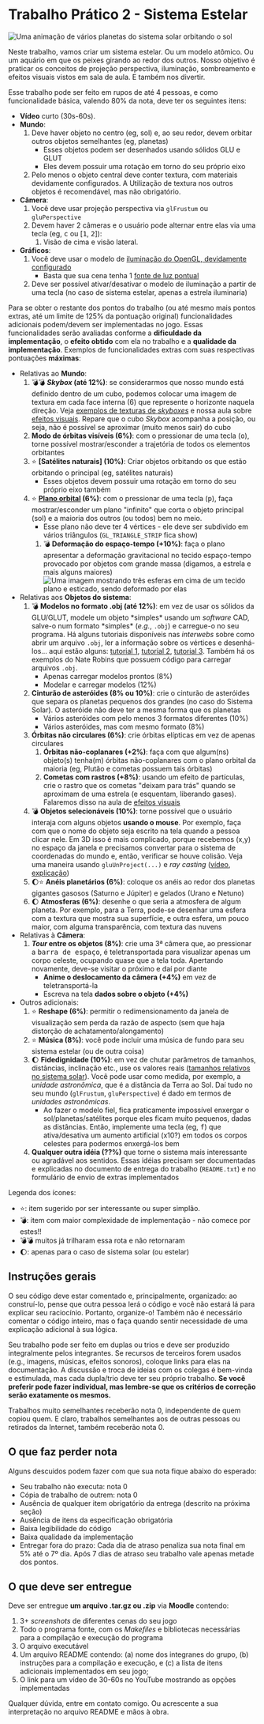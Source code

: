 # Trabalho Prático 2 - Sistema Estelar

![Uma animação de vários planetas do sistema solar orbitando o sol](images/solar.gif)

Neste trabalho, vamos criar um sistema estelar. Ou um modelo atômico. Ou
um aquário em que os peixes girando ao redor dos outros. Nosso objetivo é
praticar os conceitos de projeção perspectiva, iluminação, sombreamento e efeitos visuais
vistos em sala de aula. E também nos divertir.

Esse trabalho pode ser feito em rupos de até 4 pessoas, e como funcionalidade básica,
valendo 80% da nota, deve ter os seguintes itens:

- **Vídeo** curto (30s-60s).
- **Mundo**:
  1. Deve haver objeto no centro (eg, sol) e, ao seu redor, devem
     orbitar outros objetos semelhantes (eg, planetas)
     - Esses objetos podem ser desenhados usando sólidos GLU e GLUT
     - Eles devem possuir uma rotação em torno do seu próprio eixo
  1. Pelo menos o objeto central deve conter textura,
     com materiais devidamente configurados. A Utilização de textura
     nos outros objetos é recomendável, mas não obrigatório.
- **Câmera**:
  1. Você deve usar projeção perspectiva via `glFrustum` ou `gluPerspective`
  1. Devem haver 2 câmeras e o usuário pode alternar entre elas via uma tecla
     (eg, <kbd>c</kbd> ou [<kbd>1</kbd>, <kbd>2</kbd>]):
     1. Visão de cima e visão lateral.
- **Gráficos**:
  1. Você deve usar o modelo de
     [iluminação do OpenGL, devidamente configurado][lighting]
     - Basta que sua cena tenha 1
       [fonte de luz pontual][lighting-directional]
  1. Deve ser possível ativar/desativar o modelo de iluminação a partir de uma
     tecla (no caso de sistema estelar, apenas a estrela iluminaria)

Para se obter o restante dos pontos do trabalho (ou até mesmo mais pontos
extras, até um limite de 125% da pontuação original) funcionalidades adicionais
podem/devem ser implementadas no jogo. Essas funcionalidades serão avaliadas
conforme a **dificuldade da implementação**, o **efeito obtido** com ela no
trabalho e a **qualidade da implementação**. Exemplos de funcionalidades
extras com suas respectivas pontuações **máximas**:

- Relativas ao **Mundo**:
  1. :bomb::bomb: **_Skybox_ (até 12%)**: se considerarmos que nosso mundo
     está definido dentro de um cubo, podemos colocar uma imagem de textura
     em cada face interna (6) que represente o horizonte naquela direção. Veja
     [exemplos de texturas de _skyboxes_][skybox] e nossa aula sobre
     [efeitos visuais][visual-fx]. Repare que o cubo _Skybox_ acompanha
     a posição, ou seja, não é possível se aproximar (muito menos sair) do cubo
  1. **Modo de órbitas visíveis (6%)**: com o pressionar de uma tecla
     (<kbd>o</kbd>), torne possível mostrar/esconder a trajetória de
     todos os elementos orbitantes
  1. :star: **[Satélites naturais] (10%)**: Criar objetos orbitando os que estão orbitando o principal (eg, satélites naturais)
     - Esses objetos devem possuir uma rotação em torno do seu próprio eixo também 
  1. :star: **[Plano orbital][plano-orbital] (6%)**: com o pressionar
     de uma tecla (<kbd>p</kbd>), faça mostrar/esconder um plano "infinito"
     que corta o objeto principal (sol) e a maioria dos outros (ou todos)
     bem no meio.
     - Esse plano não deve ter 4 vértices - ele deve ser subdivido em vários
       triângulos (`GL_TRIANGLE_STRIP` fica show)   
     1. :bomb: **Deformação do espaço-tempo (+10%)**: faça o plano apresentar a
        deformação gravitacional no tecido espaço-tempo provocado por objetos
        com grande massa (digamos, a estrela e mais alguns maiores)
        ![Uma imagem mostrando três esferas em cima de um tecido plano e esticado, sendo deformado por elas](images/deformacao-espaco-tempo.jpg)
- Relativas aos **Objetos do sistema**:
  1. :bomb: **Modelos no formato .obj (até 12%)**: em vez de usar os
     sólidos da GLU/GLUT, modele um objeto \*simples\* usando um _software_
     CAD, salve-o num formato \*simples\* (_e.g._, `.obj`) e carregue-o no
     seu programa. Há alguns tutoriais disponíveis nas _interwebs_ sobre
     como abrir um arquivo `.obj`, ler a informação sobre os vértices e
     desenhá-los... aqui estão alguns: [tutorial 1][obj-tut-1],
     [tutorial 2][obj-tut-2], [tutorial 3][obj-tut-3]. Também há os exemplos
     do Nate Robins que possuem código para carregar arquivos `.obj`.
     - Apenas carregar modelos prontos (8%)
     - Modelar e carregar modelos (12%)
  1. **Cinturão de asteróides (8% ou 10%)**: crie o cinturão de asteróides que
     separa os planetas pequenos dos grandes (no caso do Sistema Solar). O
     asteróide não deve ter a mesma forma que os planetas
     - Vários asteróides com pelo menos 3 formatos diferentes (10%)
     - Vários asteróides, mas com mesmo formato (8%)
  1. **Órbitas não circulares (6%)**: crie órbitas elípticas em vez de apenas
     circulares
     1. **Órbitas não-coplanares (+2%)**: faça com que algum(ns) objeto(s)
        tenha(m) órbitas não-coplanares com o plano orbital da maioria
        (eg, Plutão e cometas possuem tais órbitas)
     1. **Cometas com rastros (+8%)**: usando um efeito de partículas, crie
        o rastro que os cometas "deixam para trás" quando se aproximam de
        uma estrela (e esquentam, liberando gases). Falaremos disso na
        aula de [efeitos visuais][visual-fx]
  1. :bomb: **Objetos selecionáveis (10%)**: torne possível que o usuário
     interaja com alguns objetos **usando o mouse**. Por exemplo, faça com
     que o nome do objeto seja escrito na tela quando a pessoa clicar nele.
     Em 3D isso é mais complicado, porque recebemos (x,y) no espaço da janela
     e precisamos convertar para o sistema de coordenadas do mundo e, então,
     verificar se houve colisão. Veja uma maneira usando `gluUnProject(...)`
     e _ray casting_ ([vídeo][3d-picking-video],
     [explicação][3d-picking-explanation])
  1. :moon::star: **Anéis planetários (6%)**: coloque os anéis ao redor dos
     planetas gigantes gasosos (Saturno e Júpiter) e gelados (Urano e Netuno)
  1. :moon: **Atmosferas (6%)**: desenhe o que seria a atmosfera de algum
     planeta. Por exemplo, para a Terra, pode-se desenhar uma esfera com
     a textura que mostra sua superfície, e outra esfera, um pouco maior,
     com alguma transparência, com textura das nuvens
- Relativas à **Câmera**:
  1. **_Tour_ entre os objetos (8%)**: crie uma 3ª câmera que, ao pressionar
     a <kbd>barra de espaço</kbd>, é teletransportada para visualizar apenas
     um corpo celeste, ocupando quase que a tela toda. Apertando
     novamente, deve-se visitar o próximo e daí por diante
     - **Anime o deslocamento da câmera (+4%)** em vez de teletransportá-la
     - Escreva na tela **dados sobre o objeto (+4%)**
- Outros adicionais:
  1. :star: **Reshape (6%)**: permitir o redimensionamento da janela
     de visualização sem perda da razão de aspecto (sem que haja distorção
     de achatamento/alongamento)
  1. :star: **Música (8%)**: você pode incluir uma música de fundo para
     seu sistema estelar (ou de outra coisa)
  1. :moon: **Fidedignidade (10%)**: em vez de chutar parâmetros de tamanhos,
     distâncias, inclinação etc., use os valores reais
     ([tamanhos relativos no sistema solar][tamanhos-relativos-planetas]).
     Você pode usar como medida, por exemplo, a _unidade astronômica_,
     que é a distância da Terra ao Sol. Daí tudo no seu mundo
     (`glFrustum`, `gluPerspective`) é dado em termos de
     _unidades astronômicas_.
     - Ao fazer o modelo fiel, fica praticamente impossível enxergar
       o sol/planetas/satélites porque eles ficam muito pequenos, dadas
       as distâncias. Então, implemente uma tecla (eg, <kbd>f</kbd>)
       que ativa/desativa um aumento artificial (x10?) em todos os corpos
       celestes para podermos enxergá-los bem
  1. **Qualquer outra idéia (??%)** que torne o sistema mais interessante ou
     agradável aos sentidos. Essas idéias precisam ser documentadas e
     explicadas no documento de entrega do trabalho (`README.txt`) e no
     formulário de envio de extras implementados


Legenda dos ícones:
  - :star:: item sugerido por ser interessante ou super simplão.
  - :bomb:: item com maior complexidade de implementação - não
    comece por estes!!
  - :bomb::bomb: muitos já trilharam essa rota e não retornaram
  - :moon:: apenas para o caso de sistema solar (ou estelar)

## Instruções gerais

O seu código deve estar comentado e, principalmente, organizado: ao
construí-lo, pense que outra pessoa lerá o código e você não estará lá para
explicar seu raciocínio. Portanto, organize-o! Também não é necessário
comentar o código inteiro, mas o faça quando sentir necessidade de uma
explicação adicional à sua lógica.

Seu trabalho pode ser feito em duplas ou trios e deve ser produzido
integralmente pelos integrantes. Se recursos de terceiros forem usados
(e.g., imagens, músicas, efeitos sonoros), coloque links para elas na
documentação. A discussão e troca de ideias com os colegas é bem-vinda e
estimulada, mas cada dupla/trio deve ter seu próprio trabalho.
**Se você preferir pode fazer individual, mas lembre-se que os critérios de correção
serão exatamente os mesmos.**

Trabalhos muito semelhantes receberão nota 0, independente de quem
copiou quem. E claro, trabalhos semelhantes aos de outras pessoas ou
retirados da Internet, também receberão nota 0.


## O que faz perder nota

Alguns descuidos podem fazer com que sua nota fique abaixo do esperado:
- Seu trabalho não executa: nota 0
- Cópia de trabalho de outrem: nota 0
- Ausência de qualquer item obrigatório da entrega (descrito na próxima seção)
- Ausência de itens da especificação obrigatória
- Baixa legibilidade do código
- Baixa qualidade da implementação
- Entregar fora do prazo: Cada dia de atraso penaliza sua nota final em 5% 
até o 7º dia. Após 7 dias de atraso seu trabalho vale apenas metade dos pontos.


## O que deve ser **entregue**

Deve ser entregue **um arquivo .tar.gz ou .zip** via **Moodle** contendo:
 1. 3+ _screenshots_ de diferentes cenas do seu jogo
 1. Todo o programa fonte, com os _Makefiles_ e bibliotecas necessárias
    para a compilação e execução do programa
 1. O arquivo executável
 1. Um arquivo README contendo: (a) nome dos integranes do grupo, (b) instruções para a compilação e execução, e
   (c) a lista de itens adicionais implementados em seu jogo;
 1. O link para um vídeo de 30-60s no YouTube mostrando as opções implementadas

Qualquer dúvida, entre em contato comigo. Ou acrescente a sua interpretação no
arquivo README e mãos à obra.

[plano-orbital]: images/plano-orbital.jpg
[tamanhos-relativos-planetas]: http://www.lesud.com/lesud-astronomy_pageid81.html#sat_size
[menu]: http://www.programming-techniques.com/2012/05/glut-tutorial-creating-menus-and.html
[skybox]: https://www.google.com.br/search?q=skybox&safe=off&hl=pt-BR&source=lnms&tbm=isch&sa=X&ei=jMM_VenRNKuasQSCwYDABw&ved=0CAgQ_AUoAg&biw=1366&bih=599
[lighting]: http://fegemo.github.io/cefet-cg/classes/lighting/#26
[lighting-directional]: http://fegemo.github.io/cefet-cg/classes/lighting/#37
[obj-tut-1]: http://www.opengl-tutorial.org/beginners-tutorials/tutorial-7-model-loading/
[obj-tut-2]: http://netization.blogspot.in/2014/10/loading-obj-files-in-opengl.html
[obj-tut-3]: https://tutorialsplay.com/opengl/2014/09/17/lesson-9-loading-wavefront-obj-3d-models/
[visual-fx]: http://fegemo.github.io/cefet-cg/classes/visual-effects/#4
[height-map]: http://fegemo.github.io/cefet-cg/classes/textures/#43
[3d-picking-video]: https://www.youtube.com/watch?v=XygAhqJlGPI
[3d-picking-explanation]: https://www.bfilipek.com/2012/06/select-mouse-opengl.html
